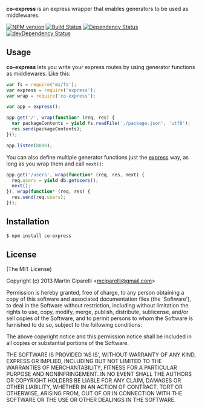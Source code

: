 **co-express** is an express wrapper that enables generators to be used as middlewares.

[![NPM version](https://badge.fury.io/js/co-express.png)](http://badge.fury.io/js/co-express) [![Build Status](https://travis-ci.org/mciparelli/co-express.png?branch=master)](https://travis-ci.org/mciparelli/co-express) [![Dependency Status](https://david-dm.org/mciparelli/co-express.png)](https://david-dm.org/mciparelli/co-express) [![devDependency Status](https://david-dm.org/mciparelli/co-express/dev-status.png)](https://david-dm.org/mciparelli/co-express#info=devDependencies)

## Usage

**co-express** lets you write your express routes by using generator functions as middlewares.
Like this:

```js
var fs = require('mz/fs');
var express = require('express');
var wrap = require('co-express');

var app = express();

app.get('/', wrap(function* (req, res) {
  var packageContents = yield fs.readFile('./package.json', 'utf8');
  res.send(packageContents);
}));

app.listen(8000);
```

You can also define multiple generator functions just the [express](https://github.com/visionmedia/express) way, as long as you wrap them and call `next()`:

```js
app.get('/users', wrap(function* (req, res, next) {
  req.users = yield db.getUsers();
  next();
}), wrap(function* (req, res) {
  res.send(req.users);
}));
```

## Installation

```bash
$ npm install co-express
```

## License

(The MIT License)

Copyright (c) 2013 Martín Ciparelli &lt;mciparelli@gmail.com&gt;

Permission is hereby granted, free of charge, to any person obtaining
a copy of this software and associated documentation files (the
'Software'), to deal in the Software without restriction, including
without limitation the rights to use, copy, modify, merge, publish,
distribute, sublicense, and/or sell copies of the Software, and to
permit persons to whom the Software is furnished to do so, subject to
the following conditions:

The above copyright notice and this permission notice shall be
included in all copies or substantial portions of the Software.

THE SOFTWARE IS PROVIDED 'AS IS', WITHOUT WARRANTY OF ANY KIND,
EXPRESS OR IMPLIED, INCLUDING BUT NOT LIMITED TO THE WARRANTIES OF
MERCHANTABILITY, FITNESS FOR A PARTICULAR PURPOSE AND NONINFRINGEMENT.
IN NO EVENT SHALL THE AUTHORS OR COPYRIGHT HOLDERS BE LIABLE FOR ANY
CLAIM, DAMAGES OR OTHER LIABILITY, WHETHER IN AN ACTION OF CONTRACT,
TORT OR OTHERWISE, ARISING FROM, OUT OF OR IN CONNECTION WITH THE
SOFTWARE OR THE USE OR OTHER DEALINGS IN THE SOFTWARE.
